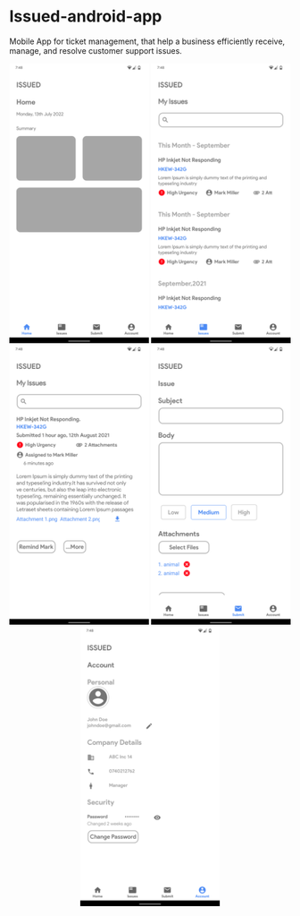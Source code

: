 # Issued-android-app
Mobile App for ticket management, that help a business efficiently receive, manage, and resolve customer support issues.
<p align="center">
    <img src="screenshots/Screenshot_20210915-194808.png" width="250" alt="accessibility text">
    <img src="screenshots/Screenshot_20210915-194818.png" width="250" alt="accessibility text">
    <img src="screenshots/Screenshot_20210915-194823.png" width="250" alt="accessibility text">
  <img src="screenshots/Screenshot_20210915-194833.png" width="250" alt="accessibility text">
  <img src="screenshots/Screenshot_20210915-194836.png" width="250" alt="accessibility text">



</p>
